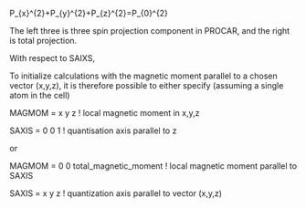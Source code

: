 P_{x}^{2}+P_{y}^{2}+P_{z}^{2}=P_{0}^{2}

The left three is three spin projection component in PROCAR, and the right is total projection.


With respect to SAIXS, 

To initialize calculations with the magnetic moment parallel to a chosen vector (x,y,z), it is therefore possible to either specify (assuming a single atom in the cell)


MAGMOM = x y z   ! local magnetic moment in x,y,z

SAXIS =  0 0 1   ! quantisation axis parallel to z

or

MAGMOM = 0 0 total_magnetic_moment   ! local magnetic moment parallel to SAXIS

SAXIS =  x y z   ! quantization axis parallel to vector (x,y,z)
